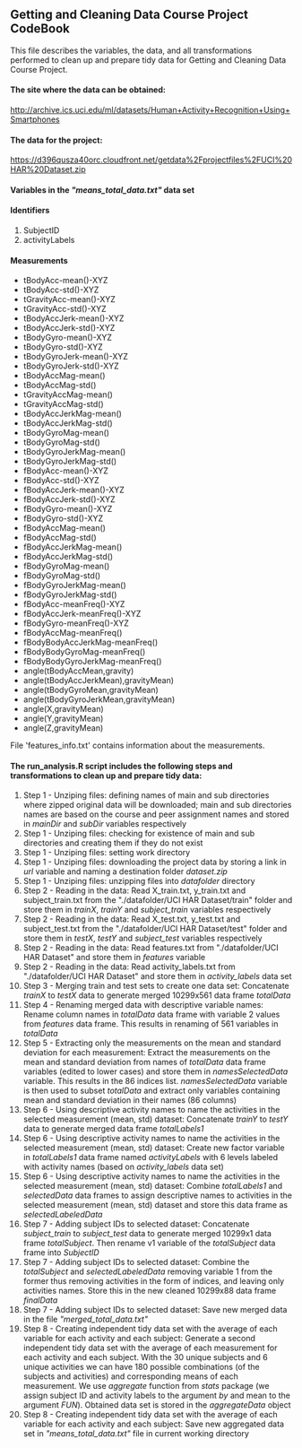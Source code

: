 Getting and Cleaning Data Course Project CodeBook
-------------------------------------------------

This file describes the variables, the data, and all transformations
performed to clean up and prepare tidy data for Getting and Cleaning
Data Course Project.

#### The site where the data can be obtained:

<http://archive.ics.uci.edu/ml/datasets/Human+Activity+Recognition+Using+Smartphones>

#### The data for the project:

<https://d396qusza40orc.cloudfront.net/getdata%2Fprojectfiles%2FUCI%20HAR%20Dataset.zip>

#### Variables in the *"means\_total\_data.txt"* data set

#### Identifiers

1.  SubjectID
2.  activityLabels

#### Measurements

-   tBodyAcc-mean()-XYZ
-   tBodyAcc-std()-XYZ
-   tGravityAcc-mean()-XYZ
-   tGravityAcc-std()-XYZ
-   tBodyAccJerk-mean()-XYZ
-   tBodyAccJerk-std()-XYZ
-   tBodyGyro-mean()-XYZ
-   tBodyGyro-std()-XYZ
-   tBodyGyroJerk-mean()-XYZ
-   tBodyGyroJerk-std()-XYZ
-   tBodyAccMag-mean()
-   tBodyAccMag-std()
-   tGravityAccMag-mean()
-   tGravityAccMag-std()
-   tBodyAccJerkMag-mean()
-   tBodyAccJerkMag-std()
-   tBodyGyroMag-mean()
-   tBodyGyroMag-std()
-   tBodyGyroJerkMag-mean()
-   tBodyGyroJerkMag-std()
-   fBodyAcc-mean()-XYZ
-   fBodyAcc-std()-XYZ
-   fBodyAccJerk-mean()-XYZ
-   fBodyAccJerk-std()-XYZ
-   fBodyGyro-mean()-XYZ
-   fBodyGyro-std()-XYZ
-   fBodyAccMag-mean()
-   fBodyAccMag-std()
-   fBodyAccJerkMag-mean()
-   fBodyAccJerkMag-std()
-   fBodyGyroMag-mean()
-   fBodyGyroMag-std()
-   fBodyGyroJerkMag-mean()
-   fBodyGyroJerkMag-std()
-   fBodyAcc-meanFreq()-XYZ
-   fBodyAccJerk-meanFreq()-XYZ
-   fBodyGyro-meanFreq()-XYZ
-   fBodyAccMag-meanFreq()
-   fBodyBodyAccJerkMag-meanFreq()
-   fBodyBodyGyroMag-meanFreq()
-   fBodyBodyGyroJerkMag-meanFreq()
-   angle(tBodyAccMean,gravity)
-   angle(tBodyAccJerkMean),gravityMean)
-   angle(tBodyGyroMean,gravityMean)
-   angle(tBodyGyroJerkMean,gravityMean)
-   angle(X,gravityMean)
-   angle(Y,gravityMean)
-   angle(Z,gravityMean)

File 'features\_info.txt' contains information about the measurements.

#### The run\_analysis.R script includes the following steps and transformations to clean up and prepare tidy data:

1.  Step 1 - Unziping files: defining names of main and sub directories
    where zipped original data will be downloaded; main and sub
    directories names are based on the course and peer assignment names
    and stored in *mainDir* and *subDir* variables respectively
2.  Step 1 - Unziping files: checking for existence of main and sub
    directories and creating them if they do not exist
3.  Step 1 - Unziping files: setting work directory
4.  Step 1 - Unziping files: downloading the project data by storing a
    link in *url* variable and naming a destination folder *dataset.zip*
5.  Step 1 - Unziping files: unzipping files into *datafolder* directory
6.  Step 2 - Reading in the data: Read X\_train.txt, y\_train.txt and
    subject\_train.txt from the "./datafolder/UCI HAR Dataset/train"
    folder and store them in *trainX*, *trainY* and *subject\_train*
    variables respectively
7.  Step 2 - Reading in the data: Read X\_test.txt, y\_test.txt and
    subject\_test.txt from the "./datafolder/UCI HAR Dataset/test"
    folder and store them in *testX*, *testY* and *subject\_test*
    variables respectively
8.  Step 2 - Reading in the data: Read features.txt from
    "./datafolder/UCI HAR Dataset" and store them in *features* variable
9.  Step 2 - Reading in the data: Read activity\_labels.txt from
    "./datafolder/UCI HAR Dataset" and store them in *activity\_labels*
    data set
10. Step 3 - Merging train and test sets to create one data set:
    Concatenate *trainX* to *testX* data to generate merged 10299x561
    data frame *totalData*
11. Step 4 - Renaming merged data with descriptive variable names:
    Rename column names in *totalData* data frame with variable 2 values
    from *features* data frame. This results in renaming of 561
    variables in *totalData*
12. Step 5 - Extracting only the measurements on the mean and standard
    deviation for each measurement: Extract the measurements on the mean
    and standard deviation from names of *totalData* data frame
    variables (edited to lower cases) and store them in
    *namesSelectedData* variable. This results in the 86 indices list.
    *namesSelectedData* variable is then used to subset *totalData* and
    extract only variables containing mean and standard deviation in
    their names (86 columns)
13. Step 6 - Using descriptive activity names to name the activities in
    the selected measurement (mean, std) dataset: Concatenate *trainY*
    to *testY* data to generate merged data frame *totalLabels1*
14. Step 6 - Using descriptive activity names to name the activities in
    the selected measurement (mean, std) dataset: Create new factor
    variable in *totalLabels1* data frame named *activityLabels* with 6
    levels labeled with activity names (based on *activity\_labels*
    data set)
15. Step 6 - Using descriptive activity names to name the activities in
    the selected measurement (mean, std) dataset: Combine *totalLabels1*
    and *selectedData* data frames to assign descriptive names to
    activities in the selected measurement (mean, std) dataset and store
    this data frame as *selectedLabeledData*
16. Step 7 - Adding subject IDs to selected dataset: Concatenate
    *subject\_train* to *subject\_test* data to generate merged 10299x1
    data frame *totalSubject*. Then rename v1 variable of the
    *totalSubject* data frame into *SubjectID*
17. Step 7 - Adding subject IDs to selected dataset: Combine the
    *totalSubject* and *selectedLabeledData* removing variable 1 from
    the former thus removing activities in the form of indices, and
    leaving only activities names. Store this in the new cleaned
    10299x88 data frame *finalData*
18. Step 7 - Adding subject IDs to selected dataset: Save new merged
    data in the file *"merged\_total\_data.txt"*
19. Step 8 - Creating independent tidy data set with the average of each
    variable for each activity and each subject: Generate a second
    independent tidy data set with the average of each measurement for
    each activity and each subject. With the 30 unique subjects and 6
    unique activities we can have 180 possible combinations (of the
    subjects and activities) and corresponding means of
    each measurement. We use *aggregate* function from *stats* package
    (we assign subject ID and activity labels to the argument *by* and
    mean to the argument *FUN*). Obtained data set is stored in the
    *aggregateData* object
20. Step 8 - Creating independent tidy data set with the average of each
    variable for each activity and each subject: Save new aggregated
    data set in *"means\_total\_data.txt"* file in current working
    directory
